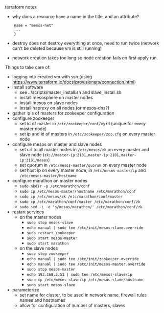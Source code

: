terraform notes

- why does a resource have a name in the title, and an attribute?

```resource "google_compute_network" "mesos-net" {
    name = "mesos-net"
    ...
    }
```    

- destroy does not destroy everything at once, need to run twice (network can't be deleted because vm is still running)

- network creation takes too long so node creation fails on first apply run.

Things to take care of:

- logging into created vm with ssh (using https://www.terraform.io/docs/provisioners/connection.html)
- install software
    - see ../scripts/master_install.sh and slave_install.sh
    - install mesosphere on master nodes
    - install mesos on slave nodes
    - install haproxy on all nodes (or mesos-dns?)
- gather ip's of masters for zookeeper configuration
- configure zookeeper
    - set id of master in ```/etc/zookeeper/conf/myid``` (unique for every master node)
    - set ip and id of masters in ```/etc/zookeeper/zoo.cfg``` on every master node
- configure mesos on master and slave nodes
    - set url to all master nodes in ```/etc/mesos/zk``` 
    on every master and slave node (```zk://master-ip:2181,master-ip:2181,master-ip:2181/mesos```)
    - set quorum in ```/etc/mesos-master/quorum``` on every master node
    - set host ip on every master node, in ```/etc/mesos-master/ip``` and ```/etc/mesos-master/hostname```
- configure marathon on master nodes
    - ```sudo mkdir -p /etc/marathon/conf```
    - ```sudo cp /etc/mesos-master/hostname /etc/marathon/conf```
    - ```sudo cp /etc/mesos/zk /etc/marathon/conf/master```
    - ```sudo cp /etc/marathon/conf/master /etc/marathon/conf/zk```
    - ```sudo sed -i -e 's/mesos/marathon/' /etc/marathon/conf/zk```
- restart services
    - on the master nodes
        - ```sudo stop mesos-slave```
        - ```echo manual | sudo tee /etc/init/mesos-slave.override```
        - ```sudo restart zookeeper```
        - ```sudo start mesos-master```
        - ```sudo start marathon```
    - on the slave nodes
        - ```sudo stop zookeeper```
        - ```echo manual | sudo tee /etc/init/zookeeper.override```
        - ```echo manual | sudo tee /etc/init/mesos-master.override```
        - ```sudo stop mesos-master```
        - ```echo 192.168.2.51 | sudo tee /etc/mesos-slave/ip```
        - ```sudo cp /etc/mesos-slave/ip /etc/mesos-slave/hostname```
        - ```sudo start mesos-slave```
- parameterize
    - set name for cluster, to be used in network name, firewall rules names and hostnames
    - allow for configuration of number of masters, slaves
    
  